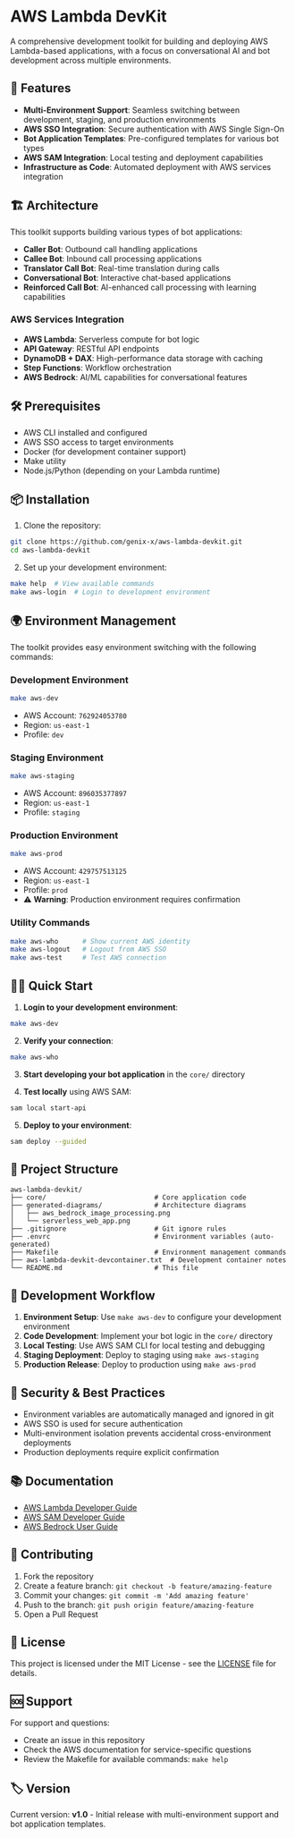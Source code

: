 # AWS Lambda DevKit

A comprehensive development toolkit for building and deploying AWS Lambda-based applications, with a focus on conversational AI and bot development across multiple environments.

## 🚀 Features

- **Multi-Environment Support**: Seamless switching between development, staging, and production environments
- **AWS SSO Integration**: Secure authentication with AWS Single Sign-On
- **Bot Application Templates**: Pre-configured templates for various bot types
- **AWS SAM Integration**: Local testing and deployment capabilities
- **Infrastructure as Code**: Automated deployment with AWS services integration

## 🏗️ Architecture

This toolkit supports building various types of bot applications:

- **Caller Bot**: Outbound call handling applications
- **Callee Bot**: Inbound call processing applications  
- **Translator Call Bot**: Real-time translation during calls
- **Conversational Bot**: Interactive chat-based applications
- **Reinforced Call Bot**: AI-enhanced call processing with learning capabilities

### AWS Services Integration

- **AWS Lambda**: Serverless compute for bot logic
- **API Gateway**: RESTful API endpoints
- **DynamoDB + DAX**: High-performance data storage with caching
- **Step Functions**: Workflow orchestration
- **AWS Bedrock**: AI/ML capabilities for conversational features

## 🛠️ Prerequisites

- AWS CLI installed and configured
- AWS SSO access to target environments
- Docker (for development container support)
- Make utility
- Node.js/Python (depending on your Lambda runtime)

## 📦 Installation

1. Clone the repository:
```bash
git clone https://github.com/genix-x/aws-lambda-devkit.git
cd aws-lambda-devkit
```

2. Set up your development environment:
```bash
make help  # View available commands
make aws-login  # Login to development environment
```

## 🌍 Environment Management

The toolkit provides easy environment switching with the following commands:

### Development Environment
```bash
make aws-dev
```
- AWS Account: `762924053780`
- Region: `us-east-1`
- Profile: `dev`

### Staging Environment
```bash
make aws-staging
```
- AWS Account: `896035377897`
- Region: `us-east-1`
- Profile: `staging`

### Production Environment
```bash
make aws-prod
```
- AWS Account: `429757513125`
- Region: `us-east-1`
- Profile: `prod`
- ⚠️ **Warning**: Production environment requires confirmation

### Utility Commands
```bash
make aws-who      # Show current AWS identity
make aws-logout   # Logout from AWS SSO
make aws-test     # Test AWS connection
```

## 🏃‍♂️ Quick Start

1. **Login to your development environment**:
```bash
make aws-dev
```

2. **Verify your connection**:
```bash
make aws-who
```

3. **Start developing your bot application** in the `core/` directory

4. **Test locally** using AWS SAM:
```bash
sam local start-api
```

5. **Deploy to your environment**:
```bash
sam deploy --guided
```

## 📁 Project Structure

```
aws-lambda-devkit/
├── core/                           # Core application code
├── generated-diagrams/             # Architecture diagrams
│   ├── aws_bedrock_image_processing.png
│   └── serverless_web_app.png
├── .gitignore                      # Git ignore rules
├── .envrc                          # Environment variables (auto-generated)
├── Makefile                        # Environment management commands
├── aws-lambda-devkit-devcontainer.txt  # Development container notes
└── README.md                       # This file
```

## 🔧 Development Workflow

1. **Environment Setup**: Use `make aws-dev` to configure your development environment
2. **Code Development**: Implement your bot logic in the `core/` directory
3. **Local Testing**: Use AWS SAM CLI for local testing and debugging
4. **Staging Deployment**: Deploy to staging using `make aws-staging`
5. **Production Release**: Deploy to production using `make aws-prod`

## 🔐 Security & Best Practices

- Environment variables are automatically managed and ignored in git
- AWS SSO is used for secure authentication
- Multi-environment isolation prevents accidental cross-environment deployments
- Production deployments require explicit confirmation

## 📚 Documentation

- [AWS Lambda Developer Guide](https://docs.aws.amazon.com/lambda/)
- [AWS SAM Developer Guide](https://docs.aws.amazon.com/serverless-application-model/)
- [AWS Bedrock User Guide](https://docs.aws.amazon.com/bedrock/)

## 🤝 Contributing

1. Fork the repository
2. Create a feature branch: `git checkout -b feature/amazing-feature`
3. Commit your changes: `git commit -m 'Add amazing feature'`
4. Push to the branch: `git push origin feature/amazing-feature`
5. Open a Pull Request

## 📝 License

This project is licensed under the MIT License - see the [LICENSE](LICENSE) file for details.

## 🆘 Support

For support and questions:
- Create an issue in this repository
- Check the AWS documentation for service-specific questions
- Review the Makefile for available commands: `make help`

## 🏷️ Version

Current version: **v1.0** - Initial release with multi-environment support and bot application templates.
